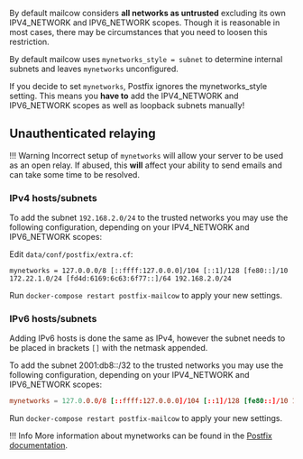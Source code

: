 By default mailcow considers **all networks as untrusted** excluding its own IPV4_NETWORK and IPV6_NETWORK scopes. Though it is reasonable in most cases, there may be circumstances that you need to loosen this restriction.

By default mailcow uses `mynetworks_style = subnet` to determine internal subnets and leaves `mynetworks` unconfigured.

If you decide to set `mynetworks`, Postfix ignores the mynetworks_style setting. This means you **have to** add the IPV4_NETWORK and IPV6_NETWORK scopes as well as loopback subnets manually!

## Unauthenticated relaying

!!! Warning
  Incorrect setup of `mynetworks` will allow your server to be used as an open relay. If abused, this **will** affect your ability to send emails and can take some time to be resolved.

### IPv4 hosts/subnets

To add the subnet `192.168.2.0/24` to the trusted networks you may use the following configuration, depending on your IPV4_NETWORK and IPV6_NETWORK scopes:

Edit `data/conf/postfix/extra.cf`:

```
mynetworks = 127.0.0.0/8 [::ffff:127.0.0.0]/104 [::1]/128 [fe80::]/10 172.22.1.0/24 [fd4d:6169:6c63:6f77::]/64 192.168.2.0/24
```

Run `docker-compose restart postfix-mailcow` to apply your new settings.

### IPv6 hosts/subnets

Adding IPv6 hosts is done the same as IPv4, however the subnet needs to be placed in brackets `[]` with the netmask appended.

To add the subnet 2001:db8::/32 to the trusted networks you may use the following configuration, depending on your IPV4_NETWORK and IPV6_NETWORK scopes:

``` data/conf/postfix/extra.cf
mynetworks = 127.0.0.0/8 [::ffff:127.0.0.0]/104 [::1]/128 [fe80::]/10 172.22.1.0/24 [fd4d:6169:6c63:6f77::]/64 [2001:db8::]/32
```

Run `docker-compose restart postfix-mailcow` to apply your new settings.

!!! Info
  More information about mynetworks can be found in the [Postfix documentation](http://www.postfix.org/postconf.5.html#mynetworks).
